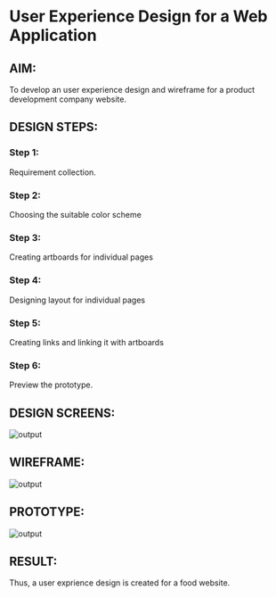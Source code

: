 # User Experience Design for a Web Application
## AIM:
To develop an user experience design and wireframe for a product development company website.

## DESIGN STEPS:
### Step 1: 
Requirement collection.
### Step 2:
Choosing the suitable color scheme
### Step 3:
Creating artboards for individual pages
### Step 4:
Designing layout for individual pages
### Step 5:
Creating links and linking it with artboards
### Step 6:
Preview the prototype.

## DESIGN SCREENS:
![output](./static/img/d.jpg)

## WIREFRAME:
![output](./static/img/w.jpg)

## PROTOTYPE:
![output](./static/img/p.jpg)

## RESULT:
Thus, a user exprience design is created for a food website.